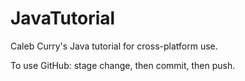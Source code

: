 # JavaTutorial
Caleb Curry's Java tutorial for cross-platform use.

To use GitHub: stage change, then commit, then push.
